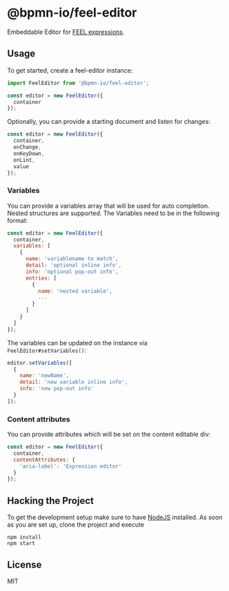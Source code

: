 # @bpmn-io/feel-editor

Embeddable Editor for [FEEL expressions](https://docs.camunda.io/docs/components/modeler/feel/what-is-feel/).

## Usage

To get started, create a feel-editor instance:

```JavaScript
import FeelEditor from '@bpmn-io/feel-editor';

const editor = new FeelEditor({
  container
});
```

Optionally, you can provide a starting document and listen for changes:

```JavaScript
const editor = new FeelEditor({
  container,
  onChange,
  onKeyDown,
  onLint,
  value
});
```

### Variables

You can provide a variables array that will be used for auto completion. Nested
structures are supported.
The Variables need to be in the following format:

```JavaScript
const editor = new FeelEditor({
  container,
  variables: [
    {
      name: 'variablename to match',
      detail: 'optional inline info',
      info: 'optional pop-out info',
      entries: [
        {
          name: 'nested variable',
          ...
        }
      ]
    }
  ]
});
```

The variables can be updated on the instance via `FeelEditor#setVariables()`:

```javascript
editor.setVariables([
  {
    name: 'newName',
    detail: 'new variable inline info',
    info: 'new pop-out info'
  }
]);
```

### Content attributes

You can provide attributes which will be set on the content editable div:

```javascript
const editor = new FeelEditor({
  container,
  contentAttributes: {
    'aria-label': 'Expression editor'
  }
});
```

## Hacking the Project

To get the development setup make sure to have [NodeJS](https://nodejs.org/en/download/) installed.
As soon as you are set up, clone the project and execute

```
npm install
npm start
```

## License

MIT
